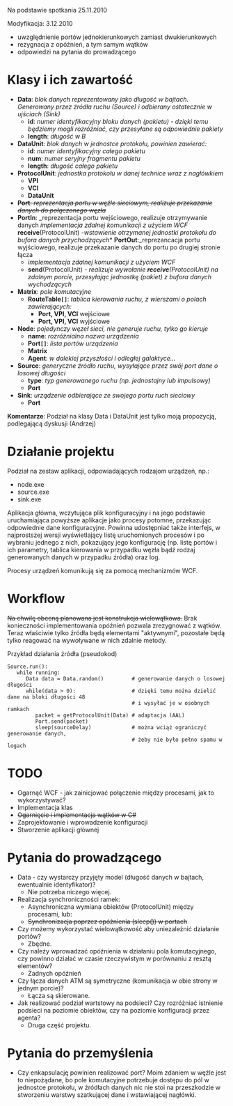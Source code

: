 Na podstawie spotkania 25.11.2010

Modyfikacja: 3.12.2010
  * uwzględnienie portów jednokierunkowych zamiast dwukierunkowych
  * rezygnacja z opóźnień, a tym samym wątków
  * odpowiedzi na pytania do prowadzącego

# Klasy i ich zawartość #

  * **Data**: _blok danych reprezentowany jako długość w bajtach. Generowany przez źródła ruchu (Source) i odbierany ostatecznie w ujściach (Sink)_
    * **id**: _numer identyfikacyjny bloku danych (pakietu) - dzięki temu będziemy mogli rozróżniać, czy przesyłane są odpowiednie pakiety_
    * **length**: _długość w B_
  * **DataUnit**: _blok danych w jednostce protokołu, powinien zawierać:_
    * **id**: _numer identyfikacyjny całego pakietu_
    * **num**: _numer seryjny fragmentu pakietu_
    * **length**: _długość całego pakietu_
  * **ProtocolUnit**: _jednostka protokołu w danej technice wraz z nagłówkiem_
    * **VPI**
    * **VCI**
    * **DataUnit**
  * ~~**Port**: _reprezentacja portu w węźle sieciowym, realizuje przekazanie danych do połączonego węzła_~~
  * **PortIn**: _reprezentacja portu wejściowego, realizuje otrzymywanie danych
    *_implementacja zdalnej komunikacji z użyciem WCF_* **receive**(ProtocolUnit) -_wstawienie otrzymanej jednostki protokołu do bufora danych przychodzących_* **PortOut**:_reprezancacja portu wyjściowego, realizuje przekazanie danych do portu po drugiej stronie łącza
    * _implementacja zdalnej komunikacji z użyciem WCF_
    * **send**(ProtocolUnit) - _realizuje wywołanie **receive**(ProtocolUnit) na zdalnym porcie, przesyłając jednostkę (pakiet) z bufora danych wychodzących_
  * **Matrix**: _pole komutacyjne_
    * **RouteTable`[]`**: _tablica kierowania ruchu, z wierszami o polach zawierających:_
      * **Port, VPI, VCI** wejściowe
      * **Port, VPI, VCI** wyjściowe
  * **Node**: _pojedynczy węzeł sieci, nie generuje ruchu, tylko go kieruje_
    * **name**: _rozróżnialna nazwa urządzenia_
    * **Port`[]`**: _lista portów urządzenia_
    * **Matrix**
    * **Agent**: _w dalekiej przyszłości i odległej galaktyce..._
  * **Source**: _generyczne źródło ruchu, wysyłające przez swój port dane o losowej długości_
    * **type**: _typ generowanego ruchu (np. jednostajny lub impulsowy)_
    * **Port**
  * **Sink**: _urządzenie odbierające ze swojego portu ruch sieciowy_
    * **Port**

**Komentarze**: Podział na klasy Data i DataUnit jest tylko moją propozycją, podlegającą dyskusji (Andrzej)

# Działanie projektu #

Podział na zestaw aplikacji, odpowiadających rodzajom urządzeń, np.:
  * node.exe
  * source.exe
  * sink.exe

Aplikacja główna, wczytująca plik konfiguracyjny i na jego podstawie uruchamiająca powyższe aplikacje jako procesy potomne, przekazując odpowiednie dane konfiguracyjne. Powinna udostępniać także interfejs, w najprostszej wersji wyświetlający listę uruchomionych procesów i po wybraniu jednego z nich, pokazujący jego konfigurację (np. listę portów i ich parametry, tablica kierowania w przypadku węzła bądź rodzaj generowanych danych w przypadku źródła) oraz log.

Procesy urządzeń komunikują się za pomocą mechanizmów WCF.

# Workflow #

~~Na chwilę obecną planowana jest konstrukcja wielowątkowa.~~
Brak konieczności implementowania opóźnień pozwala zrezygnować z wątków. Teraz właściwie tylko źródła będą elementami "aktywnymi", pozostałe będą tylko reagować na wywoływane w nich zdalnie metody.

Przykład działania źródła (pseudokod)

```
Source.run():
   while running:
      Data data = Data.random()         # generowanie danych o losowej długości
      while(data > 0):                  # dzięki temu można dzielić dane na bloki długości 48
                                        # i wysyłać je w osobnych ramkach
         packet = getProtocolUnit(Data) # adaptacja (AAL)
         Port.send(packet)
         sleep(sourceDelay)             # można wciąż ograniczyć generowanie danych,
                                        # żeby nie było pełno spamu w logach
```

# TODO #

  * Ogarnąć WCF - jak zainicjować połączenie między procesami, jak to wykorzystywać?
  * Implementacja klas
  * ~~Ogarnięcie i implementacja wątków w C#~~
  * Zaprojektowanie i wprowadzenie konfiguracji
  * Stworzenie aplikacji głównej

# Pytania do prowadzącego #

  * Data - czy wystarczy przyjęty model (długość danych w bajtach, ewentualnie identyfikator)?
    * Nie potrzeba niczego więcej.
  * Realizacja synchroniczności ramek:
    * Asynchroniczna wymiana obiektów (ProtocolUnit) między procesami, lub:
    * ~~Synchronizacja poprzez opóźnienia (sleep()) w portach~~
  * Czy możemy wykorzystać wielowątkowość aby uniezależnić działanie portów?
    * Zbędne.
  * Czy należy wprowadzać opóźnienia w działaniu pola komutacyjnego, czy powinno działać w czasie rzeczywistym w porównaniu z resztą elementów?
    * Żadnych opóźnień
  * Czy łącza danych ATM są symetryczne (komunikacja w obie strony w jednym porcie)?
    * Łącza są skierowane.
  * Jak realizować podział wartstowy na podsieci? Czy rozróżniać istnienie podsieci na poziomie obiektów, czy na poziomie konfiguracji przez agenta?
    * Druga część projektu.

# Pytania do przemyślenia #

  * Czy enkapsulację powinien realizować port? Moim zdaniem w węźle jest to niepożądane, bo pole komutacyjne potrzebuje dostępu do pól w jednostce protokołu, w źródłach danych nic nie stoi na przeszkodzie w stworzeniu warstwy szatkującej dane i wstawiającej nagłówki.